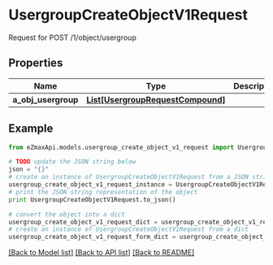 # UsergroupCreateObjectV1Request

Request for POST /1/object/usergroup

## Properties

Name | Type | Description | Notes
------------ | ------------- | ------------- | -------------
**a_obj_usergroup** | [**List[UsergroupRequestCompound]**](UsergroupRequestCompound.md) |  | 

## Example

```python
from eZmaxApi.models.usergroup_create_object_v1_request import UsergroupCreateObjectV1Request

# TODO update the JSON string below
json = "{}"
# create an instance of UsergroupCreateObjectV1Request from a JSON string
usergroup_create_object_v1_request_instance = UsergroupCreateObjectV1Request.from_json(json)
# print the JSON string representation of the object
print UsergroupCreateObjectV1Request.to_json()

# convert the object into a dict
usergroup_create_object_v1_request_dict = usergroup_create_object_v1_request_instance.to_dict()
# create an instance of UsergroupCreateObjectV1Request from a dict
usergroup_create_object_v1_request_form_dict = usergroup_create_object_v1_request.from_dict(usergroup_create_object_v1_request_dict)
```
[[Back to Model list]](../README.md#documentation-for-models) [[Back to API list]](../README.md#documentation-for-api-endpoints) [[Back to README]](../README.md)


